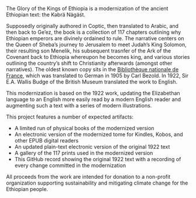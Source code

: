 The Glory of the Kings of Ethiopia is a modernization of the ancient Ethiopian text: the Kəbrä Nägäśt. 

Supposedly originally authored in Coptic, then translated to Arabic, and then back to Ge’ez, the book is a collection of 117 chapters outlining why Ethiopian emperors are divinely ordained to rule. The narrative centers on the Queen of Sheba’s journey to Jerusalem to meet Judah’s King Solomon, their resulting son Menelik, his subsequent trasnfer of the Ark of the Covenant back to Ethiopia whereupon he becomes king, and various stories outlining the country’s shift to Christianity afterwards (amongst other narratives). The oldest known copy sits in the [Bibliothèque nationale de France](https://gallica.bnf.fr/ark:/12148/btv1b10088409f), which was translated to German in 1905 by Carl Bezold. In 1922, Sir E.A. Wallis Budge of the British Museum translated the work to English.

This modernization is based on the 1922 work, updating the Elizabethan language to an English more easily read by a modern English reader and augmenting such a text with a series of modern illustrations. 

This project features a number of expected artifacts:
* A limited run of physical books of the modernized version
* An electronic version of the modernized tome for Kindles, Kobos, and other EPUB digital readers
* An updated plain-text electronic version of the original 1922 text
* A gallery of the 117 prints used in the modernized version
* This GitHub record showing the original 1922 text with a recording of every change committed in the modernization

All proceeds from the work are intended for donation to a non-profit organization supporting sustainability and mitigating climate change for the Ethiopian people. 
